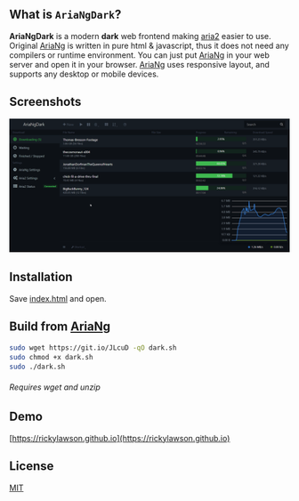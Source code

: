 ## What is `AriaNgDark`?

**AriaNgDark** is a modern **dark** web frontend making [aria2](https://github.com/aria2/aria2) easier to use. Original [AriaNg](https://github.com/mayswind/AriaNg) is written in pure html & javascript, thus it does not need any compilers or runtime environment. You can just put [AriaNg](https://github.com/mayswind/AriaNg) in your web server and open it in your browser. [AriaNg](https://github.com/mayswind/AriaNg) uses responsive layout, and supports any desktop or mobile devices.

## Screenshots

![AriaNgDark GIF](https://raw.githubusercontent.com/rickylawson/AriaNgDark/master/example.gif)

## Installation

Save [index.html](https://raw.githubusercontent.com/rickylawson/AriaNgDark/master/index.html) and open.

## Build from [AriaNg](https://github.com/mayswind/AriaNg)

```bash
sudo wget https://git.io/JLcuD -qO dark.sh
sudo chmod +x dark.sh
sudo ./dark.sh
```

###### Requires wget and unzip

## Demo

[https://rickylawson.github.io](https://rickylawson.github.io)

## License
[MIT](https://github.com/mayswind/AriaNg/blob/master/LICENSE.md)